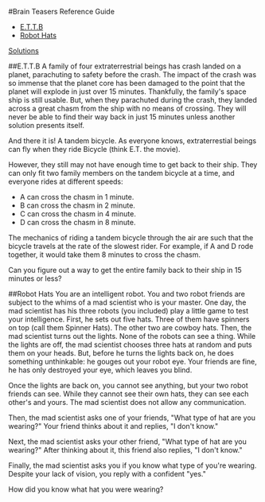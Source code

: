 #Brain Teasers Reference Guide

* [E.T.T.B](#ettb)
* [Robot Hats](#robot-hats)

[Solutions](#solutions)

##E.T.T.B
A family of four extraterrestrial beings has crash landed on a planet, parachuting to safety before the crash. The impact of the crash was so immense that the planet core has been damaged to the point that the planet will explode in just over 15 minutes. Thankfully, the family's space ship is still usable. But, when they parachuted during the crash, they landed across a great chasm from the ship with no means of crossing. They will never be able to find their way back in just 15 minutes unless another solution presents itself.

And there it is! A tandem bicycle. As everyone knows, extraterrestial beings can fly when they ride Bicycle (think E.T. the movie). 

However, they still may not have enough time to get back to their ship. They can only fit two family members on the tandem bicycle at a time, and everyone rides at different speeds:

* A can cross the chasm in 1 minute.
* B can cross the chasm in 2 minute.
* C can cross the chasm in 4 minute.
* D can cross the chasm in 8 minute.

The mechanics of riding a tandem bicycle through the air are such that the bicycle travels at the rate of the slowest rider. For example, if A and D rode together, it would take them 8 minutes to cross the chasm.

Can you figure out a way to get the entire family back to their ship in 15 minutes or less?

##Robot Hats
You are an intelligent robot. You and two robot friends are subject to the whims of a mad scientist who is your master. One day, the mad scientist has his three robots (you included) play a little game to test your intelligence. First, he sets out five hats. Three of them have spinners on top (call them Spinner Hats). The other two are cowboy hats. Then, the mad scientist turns out the lights. None of the robots can see a thing. While the lights are off, the mad scientist chooses three hats at random and puts them on your heads. But, before he turns the lights back on, he does something unthinkable: he gouges out your robot eye. Your friends are fine, he has only destroyed your eye, which leaves you blind.

Once the lights are back on, you cannot see anything, but your two robot friends can see. While they cannot see their own hats, they can see each other's and yours. The mad scientist does not allow any communication.

Then, the mad scientist asks one of your friends, "What type of hat are you wearing?" Your friend thinks about it and replies, "I don't know."

Next, the mad scientist asks your other friend, "What type of hat are you wearing?" After thinking about it, this friend also replies, "I don't know."

Finally, the mad scientist asks you if you know what type of you're wearing. Despite your lack of vision, you reply with a confident "yes."

How did you know what hat you were wearing?